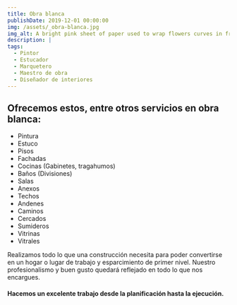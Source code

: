 ```yaml
---
title: Obra blanca
publishDate: 2019-12-01 00:00:00
img: /assets/_obra-blanca.jpg
img_alt: A bright pink sheet of paper used to wrap flowers curves in front of rich blue background
description: |
tags:
  - Pintor
  - Estucador
  - Marquetero
  - Maestro de obra
  - Diseñador de interiores
---
```


## Ofrecemos estos, entre otros servicios en obra blanca:

- Pintura
- Estuco
- Pisos
- Fachadas
- Cocinas (Gabinetes, tragahumos)
- Baños (Divisiones)
- Salas
- Anexos
- Techos
- Andenes
- Caminos
- Cercados
- Sumideros
- Vitrinas
- Vitrales

Realizamos todo lo que una construcción necesita para poder convertirse en un hogar o lugar de trabajo y esparcimiento de primer nivel. Nuestro profesionalismo y buen gusto quedará reflejado en todo lo que nos encargues.

#### Hacemos un excelente trabajo desde la planificación hasta la ejecución.
